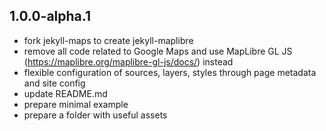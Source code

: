 ## 1.0.0-alpha.1

* fork jekyll-maps to create jekyll-maplibre
* remove all code related to Google Maps and use MapLibre GL JS (<https://maplibre.org/maplibre-gl-js/docs/>) instead
* flexible configuration of sources, layers, styles through page metadata and site config
* update README.md
* prepare minimal example
* prepare a folder with useful assets
